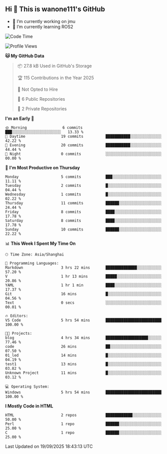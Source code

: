 ## Hi  👋 This is wanone111's GitHub

- 🔭 I’m currently working on jmu
- 🌱 I’m currently learning ROS2
<!--
**wanone111/wanone111** is a ✨ _special_ ✨ repository because its `README.md` (this file) appears on your GitHub profile.

Here are some ideas to get you started:

- 🔭 I’m currently working on jmu
- 🌱 I’m currently learning ...
- 👯 I’m looking to collaborate on ...
- 🤔 I’m looking for help with ...
- 💬 Ask me about ...
- 📫 How to reach me: ...
- 😄 Pronouns: ...
- ⚡ Fun fact: ...
-->



<!--START_SECTION:waka-->
![Code Time](http://img.shields.io/badge/Code%20Time-45%20hrs%206%20mins-blue)

![Profile Views](http://img.shields.io/badge/Profile%20Views-4-blue)

**🐱 My GitHub Data** 

> 📦 27.8 kB Used in GitHub's Storage 
 > 
> 🏆 115 Contributions in the Year 2025
 > 
> 🚫 Not Opted to Hire
 > 
> 📜 6 Public Repositories 
 > 
> 🔑 2 Private Repositories 
 > 
**I'm an Early 🐤** 

```text
🌞 Morning                6 commits           ███░░░░░░░░░░░░░░░░░░░░░░   13.33 % 
🌆 Daytime                19 commits          ███████████░░░░░░░░░░░░░░   42.22 % 
🌃 Evening                20 commits          ███████████░░░░░░░░░░░░░░   44.44 % 
🌙 Night                  0 commits           ░░░░░░░░░░░░░░░░░░░░░░░░░   00.00 % 
```
📅 **I'm Most Productive on Thursday** 

```text
Monday                   5 commits           ███░░░░░░░░░░░░░░░░░░░░░░   11.11 % 
Tuesday                  2 commits           █░░░░░░░░░░░░░░░░░░░░░░░░   04.44 % 
Wednesday                1 commits           █░░░░░░░░░░░░░░░░░░░░░░░░   02.22 % 
Thursday                 11 commits          ██████░░░░░░░░░░░░░░░░░░░   24.44 % 
Friday                   8 commits           ████░░░░░░░░░░░░░░░░░░░░░   17.78 % 
Saturday                 8 commits           ████░░░░░░░░░░░░░░░░░░░░░   17.78 % 
Sunday                   10 commits          ██████░░░░░░░░░░░░░░░░░░░   22.22 % 
```


📊 **This Week I Spent My Time On** 

```text
🕑︎ Time Zone: Asia/Shanghai

💬 Programming Languages: 
Markdown                 3 hrs 22 mins       ██████████████░░░░░░░░░░░   57.20 % 
V                        1 hr 13 mins        █████░░░░░░░░░░░░░░░░░░░░   20.86 % 
YAML                     1 hr 1 min          ████░░░░░░░░░░░░░░░░░░░░░   17.37 % 
Git                      16 mins             █░░░░░░░░░░░░░░░░░░░░░░░░   04.56 % 
Text                     0 secs              ░░░░░░░░░░░░░░░░░░░░░░░░░   00.01 % 

🔥 Editors: 
VS Code                  5 hrs 54 mins       █████████████████████████   100.00 % 

🐱‍💻 Projects: 
blog                     4 hrs 34 mins       ███████████████████░░░░░░   77.46 % 
code                     26 mins             ██░░░░░░░░░░░░░░░░░░░░░░░   07.50 % 
01_led                   14 mins             █░░░░░░░░░░░░░░░░░░░░░░░░   04.19 % 
test1                    13 mins             █░░░░░░░░░░░░░░░░░░░░░░░░   03.82 % 
Unknown Project          11 mins             █░░░░░░░░░░░░░░░░░░░░░░░░   03.12 % 

💻 Operating System: 
Windows                  5 hrs 54 mins       █████████████████████████   100.00 % 
```

**I Mostly Code in HTML** 

```text
HTML                     2 repos             ████████████░░░░░░░░░░░░░   50.00 % 
Perl                     1 repo              ██████░░░░░░░░░░░░░░░░░░░   25.00 % 
C                        1 repo              ██████░░░░░░░░░░░░░░░░░░░   25.00 % 
```




 Last Updated on 19/09/2025 18:43:13 UTC
<!--END_SECTION:waka-->

